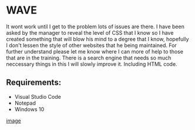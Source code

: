 # WAVE
It wont work until I get to the problem lots of issues are there. I have been asked by the manager to reveal the level of CSS that I know so I have created
something that will blow his mind to a degree that I know, hopefully I don't lessen the style of other websites that he being maintained. For further understand 
please let me know where I can more of help to those that are in the training. There is a search engine that needs so much neccessary things in this I will slowly improve it. 
Including HTML code. 

## Requirements:

* Visual Studio Code
* Notepad
* Windows 10 

[image](https://user-images.githubusercontent.com/75079699/119484389-435df400-bd56-11eb-8d82-5f99926efd91.png)
